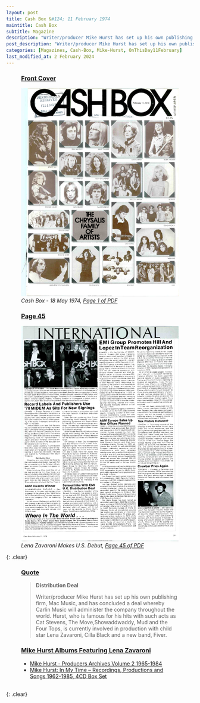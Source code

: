 ```yaml
---
layout: post
title: Cash Box &#124; 11 February 1974
maintitle: Cash Box
subtitle: Magazine
description: "Writer/producer Mike Hurst has set up his own publishing firm, Mac Music, and has concluded a deal whereby Carlin Music will administer the company throughout the world."
post_description: "Writer/producer Mike Hurst has set up his own publishing firm, Mac Music, and has concluded a deal whereby Carlin Music will administer the company throughout the world."
categories: [Magazines, Cash-Box, Mike-Hurst, OnThisDay11February]
last_modified_at: 2 February 2024
---
```


<figure class="fig1">
<h3 id="infobox1"><a href="#infobox1">Front Cover</a></h3>
<a href="/assets/images/magazines/1974-02-11-fc-cash-box.png"><img src="/assets/images/magazines/1974-02-11-fc-cash-box.png" class="full-width zoom-in" /></a>
<cite>Cash Box - 18 May 1974, <a class="external-link" href="https://www.worldradiohistory.com/Archive-All-Music/Cash-Box/70s/1978/CB-1978-02-11.pdf">Page 1 of PDF</a></cite>
</figure>

<figure class="fig2">
<h3 id="infobox2"><a href="#infobox2">Page 45</a></h3>
<a href="/assets/images/magazines/1974-02-11-page-45-cash-box.png"><img src="/assets/images/magazines/1974-02-11-page-45-cash-box.png" class="full-width zoom-in" /></a>
<cite class="whitespace">Lena Zavaroni Makes U.S. Debut,
<a class="external-link" href="https://www.worldradiohistory.com/Archive-All-Music/Cash-Box/70s/1978/CB-1978-02-11.pdf#page=45">Page 45 of PDF</a></cite>
</figure>

{: .clear}

<figure class="fig3">
<h3 id="infobox3"><a href="#infobox3">Quote</a></h3>
<blockquote>
<p><strong>Distribution Deal</strong></p>
<p>Writer/producer Mike Hurst has set up his own publishing firm, Mac Music, and has concluded a deal whereby Carlin Music will administer the company throughout the world. Hurst, who is famous for his hits with such acts as Cat Stevens, The Move,Showaddwaddy, Mud and the Four Tops, is currently involved in production with child star Lena Zavaroni, Cilla Black and a new band, Fiver.</p>
</blockquote>
</figure>

<figure class="fig3">
<h3 id="infobox4"><a href="#infobox4">Mike Hurst Albums Featuring Lena Zavaroni</a></h3>
<ul>
<li><a href="/discography/compilation-albums/2004-mike-hurst-producers-archives-volume-2">Mike Hurst - Producers Archives Volume 2 1965-1984</a></li>
<li><a href="/discography/compilation-albums/2021-10-15-mike-hurst-in-my-time-4cd-box-set">Mike Hurst: In My Time – Recordings, Productions and Songs 1962-1985, 4CD Box Set</a></li>
</ul>
</figure>

<br />{: .clear}

